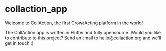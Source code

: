 # collaction_app

Welcome to [CollAction](https://collaction.org), the first CrowdActing platform in the world!

The CollAction app is written in Flutter and fully opensource. Would you like to contribute to this project? Send an email to hello@collaction.org and we'll get in touch :)
